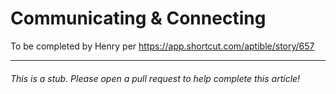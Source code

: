 # Communicating & Connecting

To be completed by Henry per https://app.shortcut.com/aptible/story/657

---

###### This is a stub. Please open a pull request to help complete this article!
